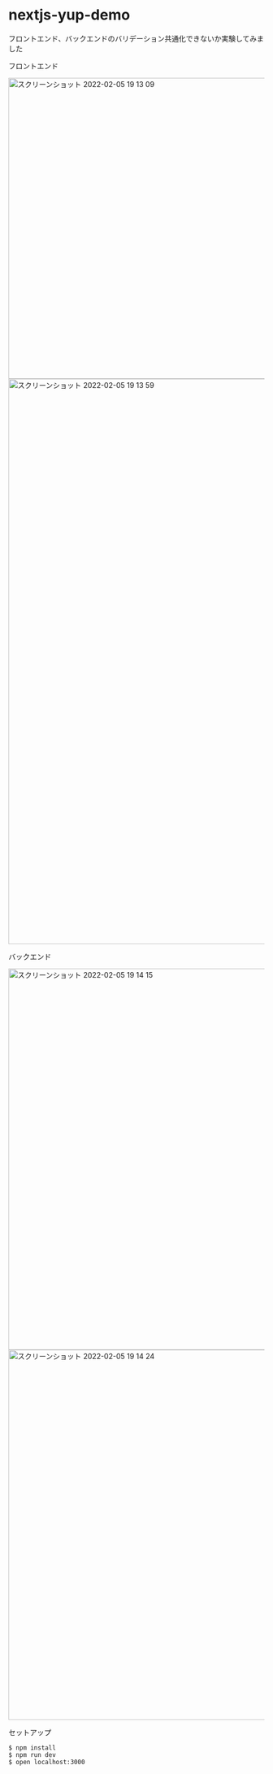 # nextjs-yup-demo

フロントエンド、バックエンドのバリデーション共通化できないか実験してみました

フロントエンド

<img width="592" alt="スクリーンショット 2022-02-05 19 13 09" src="https://user-images.githubusercontent.com/27882046/152637963-96f1d867-d017-42ac-ac1d-75b71662dbc7.png">
<img width="1112" alt="スクリーンショット 2022-02-05 19 13 59" src="https://user-images.githubusercontent.com/27882046/152637965-e133a9f7-8b11-4836-90ef-041fdd755159.png">

バックエンド

<img width="750" alt="スクリーンショット 2022-02-05 19 14 15" src="https://user-images.githubusercontent.com/27882046/152637968-29440a27-5105-417a-9084-07241f58d154.png">
<img width="728" alt="スクリーンショット 2022-02-05 19 14 24" src="https://user-images.githubusercontent.com/27882046/152637969-7a8c57a9-6a8a-4216-a646-131b0791589f.png">

セットアップ

```
$ npm install
$ npm run dev
$ open localhost:3000
```
